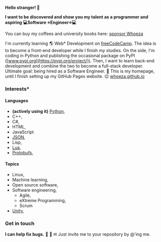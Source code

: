 **Hello stranger! 👋**

**I want to be discovered and show you my talent as a programmer and aspiring 💻Software ⭐Engineer⭐💻**

You can buy my coffees and university books here: [sponsor Whoeza](https://github.com/sponsors/Whoeza)

I'm currently learning 🌎 Web\* Development on [freeCodeCamp](https://freecodecamp.org/). The idea is to become a front-end developer while I finish my studies. On the side, I'm coding in Python and publishing the occasional package on PyPI ([www.pypi.org](https://pypi.org/project/)). Then, I want to learn back-end development and combine the two to become a full-stack developer. Ultimate goal: being hired as a Software Engineer. 🎯 This is my homepage, until I finish setting up my GitHub Pages website. 😉 [whoeza.github.io](https://whoeza.github.io)

### Interests*
#### Languages
* **(actively using it)** [Python](https://github.com/Whoeza?tab=repositories&q&language=python), 
* C++, 
* C#, 
* HTML, 
* JavaScript
* [JSON](https://github.com/Whoeza?tab=repositories&q=json&type=&language=&sort=), 
* Lisp, 
* [Lua](https://github.com/Whoeza?tab=repositories&q&language=lua), 
* [Protobufs](https://github.com/Whoeza/protobufs-helloworld), 

#### Topics
* Linux, 
* Machine learning, 
* Open source software, 
* Software engineering, 
  * Agile, 
  * eXtreme Programming, 
  * Scrum
* [Unity](https://github.com/search?q=user%3AWhoeza+unity), 

### Get in touch
**I can help fix bugs.** 👀 🤝 ✉ Just invite me to your repository by @'ing me.

<!--
**Whoeza/whoeza** is a ✨ _special_ ✨ repository because its `README.md` (this file) appears on your GitHub profile.

Here are some ideas to get you started:

- 🔭 I’m currently working on full stack development...
- 🌱 I’m currently learning frontend web development...
- 👯 I’m looking to collaborate on games development, web development, data science...
- 🤔 I’m looking for help with ...
- 💬 Ask me about music...
- 📫 How to reach me: @ me from any repository or add me to a pull request...
- 😄 Pronouns: he/him...
- ⚡ Fun fact: ...
-->
